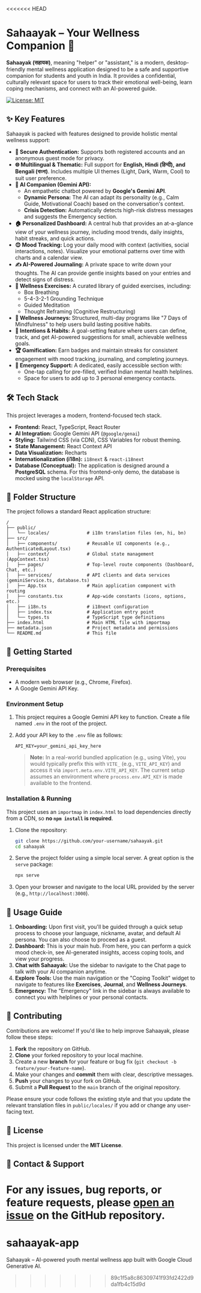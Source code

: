 <<<<<<< HEAD

# Sahaayak – Your Wellness Companion 🌸

**Sahaayak (सहायक)**, meaning "helper" or "assistant," is a modern, desktop-friendly mental wellness application designed to be a safe and supportive companion for students and youth in India. It provides a confidential, culturally relevant space for users to track their emotional well-being, learn coping mechanisms, and connect with an AI-powered guide.

[![License: MIT](https://img.shields.io/badge/License-MIT-yellow.svg)](https://opensource.org/licenses/MIT)

 <!-- Placeholder: Replace with an actual screenshot URL -->

## ✨ Key Features

Sahaayak is packed with features designed to provide holistic mental wellness support:

- **🔐 Secure Authentication:** Supports both registered accounts and an anonymous guest mode for privacy.
- **🌐 Multilingual & Thematic:** Full support for **English, Hindi (हिन्दी), and Bengali (বাংলা)**. Includes multiple UI themes (Light, Dark, Warm, Cool) to suit user preference.
- **🤖 AI Companion (Gemini API):**
  - An empathetic chatbot powered by **Google's Gemini API**.
  - **Dynamic Persona:** The AI can adapt its personality (e.g., Calm Guide, Motivational Coach) based on the conversation's context.
  - **Crisis Detection:** Automatically detects high-risk distress messages and suggests the Emergency section.
- **🏠 Personalized Dashboard:** A central hub that provides an at-a-glance view of your wellness journey, including mood trends, daily insights, habit streaks, and quick actions.
- **😊 Mood Tracking:** Log your daily mood with context (activities, social interactions, notes). Visualize your emotional patterns over time with charts and a calendar view.
- **✍️ AI-Powered Journaling:** A private space to write down your thoughts. The AI can provide gentle insights based on your entries and detect signs of distress.
- **🧘 Wellness Exercises:** A curated library of guided exercises, including:
  - Box Breathing
  - 5-4-3-2-1 Grounding Technique
  - Guided Meditation
  - Thought Reframing (Cognitive Restructuring)
- **🌱 Wellness Journeys:** Structured, multi-day programs like "7 Days of Mindfulness" to help users build lasting positive habits.
- **🎯 Intentions & Habits:** A goal-setting feature where users can define, track, and get AI-powered suggestions for small, achievable wellness goals.
- **🏆 Gamification:** Earn badges and maintain streaks for consistent engagement with mood tracking, journaling, and completing journeys.
- **🚨 Emergency Support:** A dedicated, easily accessible section with:
  - One-tap calling for pre-filled, verified Indian mental health helplines.
  - Space for users to add up to 3 personal emergency contacts.

## 🛠️ Tech Stack

This project leverages a modern, frontend-focused tech stack.

- **Frontend:** React, TypeScript, React Router
- **AI Integration:** Google Gemini API (`@google/genai`)
- **Styling:** Tailwind CSS (via CDN), CSS Variables for robust theming.
- **State Management:** React Context API
- **Data Visualization:** Recharts
- **Internationalization (i18n):** `i18next` & `react-i18next`
- **Database (Conceptual):** The application is designed around a **PostgreSQL** schema. For this frontend-only demo, the database is mocked using the `localStorage` API.

## 📂 Folder Structure

The project follows a standard React application structure:

```
/
├── public/
│   └── locales/              # i18n translation files (en, hi, bn)
├── src/
│   ├── components/           # Reusable UI components (e.g., AuthenticatedLayout.tsx)
│   ├── context/              # Global state management (AppContext.tsx)
│   ├── pages/                # Top-level route components (Dashboard, Chat, etc.)
│   ├── services/             # API clients and data services (geminiService.ts, database.ts)
│   ├── App.tsx               # Main application component with routing
│   ├── constants.tsx         # App-wide constants (icons, options, etc.)
│   ├── i18n.ts               # i18next configuration
│   ├── index.tsx             # Application entry point
│   └── types.ts              # TypeScript type definitions
├── index.html                # Main HTML file with importmap
├── metadata.json             # Project metadata and permissions
└── README.md                 # This file
```

## 🚀 Getting Started

### Prerequisites

- A modern web browser (e.g., Chrome, Firefox).
- A Google Gemini API Key.

### Environment Setup

1.  This project requires a Google Gemini API key to function. Create a file named `.env` in the root of the project.
2.  Add your API key to the `.env` file as follows:

    ```
    API_KEY=your_gemini_api_key_here
    ```
    > **Note:** In a real-world bundled application (e.g., using Vite), you would typically prefix this with `VITE_` (e.g., `VITE_API_KEY`) and access it via `import.meta.env.VITE_API_KEY`. The current setup assumes an environment where `process.env.API_KEY` is made available to the frontend.

### Installation & Running

This project uses an `importmap` in `index.html` to load dependencies directly from a CDN, so **no `npm install` is required**.

1.  Clone the repository:
    ```bash
    git clone https://github.com/your-username/sahaayak.git
    cd sahaayak
    ```
2.  Serve the project folder using a simple local server. A great option is the `serve` package:
    ```bash
    npx serve
    ```
3.  Open your browser and navigate to the local URL provided by the server (e.g., `http://localhost:3000`).

## 📖 Usage Guide

1.  **Onboarding:** Upon first visit, you'll be guided through a quick setup process to choose your language, nickname, avatar, and default AI persona. You can also choose to proceed as a guest.
2.  **Dashboard:** This is your main hub. From here, you can perform a quick mood check-in, see AI-generated insights, access coping tools, and view your progress.
3.  **Chat with Sahaayak:** Use the sidebar to navigate to the Chat page to talk with your AI companion anytime.
4.  **Explore Tools:** Use the main navigation or the "Coping Toolkit" widget to navigate to features like **Exercises**, **Journal**, and **Wellness Journeys**.
5.  **Emergency:** The "Emergency" link in the sidebar is always available to connect you with helplines or your personal contacts.

## 🤝 Contributing

Contributions are welcome! If you'd like to help improve Sahaayak, please follow these steps:

1.  **Fork** the repository on GitHub.
2.  **Clone** your forked repository to your local machine.
3.  Create a new **branch** for your feature or bug fix (`git checkout -b feature/your-feature-name`).
4.  Make your changes and **commit** them with clear, descriptive messages.
5.  **Push** your changes to your fork on GitHub.
6.  Submit a **Pull Request** to the `main` branch of the original repository.

Please ensure your code follows the existing style and that you update the relevant translation files in `public/locales/` if you add or change any user-facing text.

## 📜 License

This project is licensed under the **MIT License**.

## 📧 Contact & Support

For any issues, bug reports, or feature requests, please [open an issue](https://github.com/your-username/sahaayak/issues) on the GitHub repository.
=======
# sahaayak-app
Sahaayak – AI-powered youth mental wellness app built with Google Cloud Generative AI.
>>>>>>> 89c1f5a8c86309741f93fd2422d9da1fb4c15d9d
